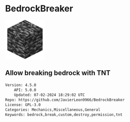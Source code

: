 # BedrockBreaker
<img src="https://raw.githubusercontent.com/JavierLeon9966/BedrockBreaker/a66d57a7381bb18e80607887e862180f149c3bf4/resources/Bedrock.png" width="128" height="128" />

## Allow breaking bedrock with TNT
```properties
Version: 4.5.0
    API: 5.0.0
    Updated: 07-02-2024 18:29:02 UTC
Repo: https://github.com/JavierLeon9966/BedrockBreaker
License: GPL-3.0
Categories: Mechanics,Miscellaneous,General
Keywords: bedrock,break,custom,destroy,permission,tnt
```